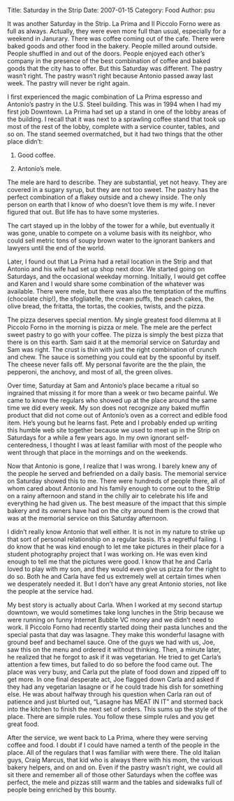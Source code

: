 Title: Saturday in the Strip
Date: 2007-01-15
Category: Food
Author: psu

It was another Saturday in the Strip. La Prima and Il Piccolo Forno were as full as always. Actually, they were even more full than usual, especially for a weekend in Janurary. There was coffee coming out of the cafe. There were baked goods and other food in the bakery. People milled around outside. People shuffled in and out of the doors. People enjoyed each other’s company in the presence of the best combination of coffee and baked goods that the city has to offer. But this Saturday was different. The pastry wasn’t right. The pastry wasn’t right because Antonio passed away last week. The pastry will never be right again.

I first experienced the magic combination of La Prima espresso and Antonio’s pastry in the U.S. Steel building. This was in 1994 when I had my first job Downtown. La Prima had set up a stand in one of the lobby areas of the building. I recall that it was next to a sprawling coffee stand that took up most of the rest of the lobby, complete with a service counter, tables, and so on. The stand seemed overmatched, but it had two things that the other place didn’t:

1. Good coffee.

2. Antonio’s mele.

The mele are hard to describe. They are substantial, yet not heavy. They are covered in a sugary syrup, but they are not too sweet. The pastry has the perfect combination of a flakey outside and a chewy inside. The only person on earth that I know of who doesn’t love them is my wife. I never figured that out. But life has to have some mysteries.

The cart stayed up in the lobby of the tower for a while, but eventually it was gone, unable to compete on a volume basis with its neighbor, who could sell metric tons of soupy brown water to the ignorant bankers and lawyers until the end of the world.

Later, I found out that La Prima had a retail location in the Strip and that Antonio and his wife had set up shop next door. We started going on Saturdays, and the occasional weekday morning. Initially, I would get coffee and Karen and I would share some combination of the whatever was available. There were mele, but there was also the temptation of the muffins (chocolate chip!), the sfogliatelle, the cream puffs, the peach cakes, the olive bread, the fritatta, the tortas, the cookies, twists, and the pizza.

The pizza deserves special mention. My single greatest food dilemma at Il Piccolo Forno in the morning is pizza or mele. The mele are the perfect sweet pastry to go with your coffee. The pizza is simply the best pizza that there is on this earth. Sam said it at the memorial service on Saturday and Sam was right. The crust is thin with just the right combination of crunch and chew. The sauce is something you could eat by the spoonful by itself. The cheese never falls off. My personal favorite are the the plain, the pepperoni, the anchovy, and most of all, the green olives.

Over time, Saturday at Sam and Antonio’s place became a ritual so ingrained that missing it for more than a week or two became painful. We came to know the regulars who showed up at the place around the same time we did every week. My son does not recognize any baked muffin product that did not come out of Antonio’s oven as a correct and edible food item. He’s young but he learns fast. Pete and I probably ended up writing this humble web site together because we used to meet up in the Strip on Saturdays for a while a few years ago. In my own ignorant self-centeredness, I thought I was at least familiar with most of the people who went through that place in the mornings and on the weekends.

Now that Antonio is gone, I realize that I was wrong. I barely knew any of the people he served and befriended on a daily basis. The memorial service on Saturday showed this to me. There were hundreds of people there, all of whom cared about Antonio and his family enough to come out to the Strip on a rainy afternoon and stand in the chilly air to celebrate his life and everything he had given us. The best measure of the impact that this simple bakery and its owners have had on the city around them is the crowd that was at the memorial service on this Saturday afternoon.

I didn’t really know Antonio that well either. It is not in my nature to strike up that sort of personal relationship on a regular basis. It’s a regretful failing. I do know that he was kind enough to let me take pictures in their place for a student photography project that I was working on. He was even kind enough to tell me that the pictures were good. I know that he and Carla loved to play with my son, and they would even give us pizza for the right to do so. Both he and Carla have fed us extremely well at certain times when we desperately needed it. But I don’t have any great Antonio stories, not like the people at the service had.

My best story is actually about Carla. When I worked at my second startup downtown, we would sometimes take long lunches in the Strip because we were running on funny Internet Bubble VC money and we didn’t need to work. Il Piccolo Forno had recently started doing their pasta lunches and the special pasta that day was lasagne. They make this wonderful lasagne with ground beef and bechamel sauce. One of the guys we had with us, Joe, saw this on the menu and ordered it without thinking. Then, a minute later, he realized that he forgot to ask if it was vegetarian. He tried to get Carla’s attention a few times, but failed to do so before the food came out. The place was very busy, and Carla put the plate of food down and zipped off to get more. In one final desperate act, Joe flagged down Carla and asked if they had any vegetarian lasagne or if he could trade his dish for something else. He was about halfway through his question when Carla ran out of patience and just blurted out, “Lasagne has MEAT IN IT” and stormed back into the kitchen to finish the next set of orders. This sums up the style of the place. There are simple rules. You follow these simple rules and you get great food.

After the service, we went back to La Prima, where they were serving coffee and food. I doubt if I could have named a tenth of the people in the place. All of the regulars that I was familiar with were there. The old Italian guys, Craig Marcus, that kid who is always there with his mom, the various bakery helpers, and on and on. Even if the pastry wasn’t right, we could all sit there and remember all of those other Saturdays when the coffee was perfect, the mele and pizzas still warm and the tables and sidewalks full of people being enriched by this bounty.

